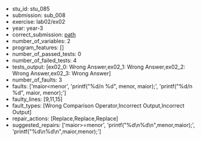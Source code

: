- stu_id: stu_085	       
- submission: sub_008
- exercise: lab02/ex02
- year: year-3
- correct_submission: [path](https://github.com/pmorvalho/C-Pack-IPAs/blob/main/correct_submissions/year-3/lab02/ex02/ex02-stu_085-sub_015)
- number_of_variables: 2
- program_features: [] 
- number_of_passed_tests: 0
- number_of_failed_tests: 4
- tests_output: [ex02_0: Wrong Answer,ex02_1: Wrong Answer,ex02_2: Wrong Answer,ex02_3: Wrong Answer]
- number_of_faults: 3
- faults: ['maior<menor', 'printf("%d/n %d", menor, maior);', 'printf("%d/n %d", maior, menor);']
- faulty_lines: [9,11,15]
- fault_types: [Wrong Comparison Operator,Incorrect Output,Incorrect Output]
- repair_actions: [Replace,Replace,Replace] 
- suggested_repairs: ['maior>=menor', 'printf("%d\n%d\n",menor,maior);', 'printf("%d\n%d\n",maior,menor);']